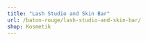 ```yaml
---
title: "Lash Studio and Skin Bar"
url: /baton-rouge/lash-studio-and-skin-bar/
shop: Kosmetik
---
```

